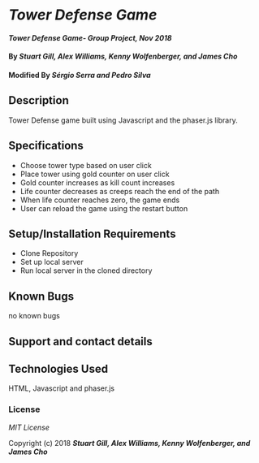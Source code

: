 # _Tower Defense Game_

#### _Tower Defense Game- Group Project, Nov 2018_

#### By _**Stuart Gill, Alex Williams, Kenny Wolfenberger, and James Cho**_

#### Modified By _**Sérgio Serra and Pedro Silva**_

## Description

Tower Defense game built using Javascript and the phaser.js library.

## Specifications
  * Choose tower type based on user click
  * Place tower using gold counter on user click
  * Gold counter increases as kill count increases
  * Life counter decreases as creeps reach the end of the path
  * When life counter reaches zero, the game ends
  * User can reload the game using the restart button

## Setup/Installation Requirements

* Clone Repository
* Set up local server
* Run local server in the cloned directory



## Known Bugs

no known bugs

## Support and contact details



## Technologies Used

HTML, Javascript and phaser.js

### License

*MIT License*

Copyright (c) 2018 **_Stuart Gill, Alex Williams, Kenny Wolfenberger, and James Cho_**